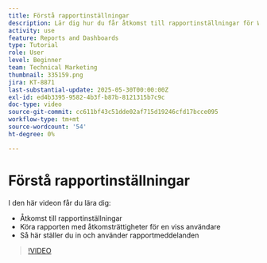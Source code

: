 ```yaml
---
title: Förstå rapportinställningar
description: Lär dig hur du får åtkomst till rapportinställningar för Workfront och vilka några vanliga rapportinställningar som används för.
activity: use
feature: Reports and Dashboards
type: Tutorial
role: User
level: Beginner
team: Technical Marketing
thumbnail: 335159.png
jira: KT-8871
last-substantial-update: 2025-05-30T00:00:00Z
exl-id: ed4b3395-9582-4b3f-b87b-8121315b7c9c
doc-type: video
source-git-commit: cc611bf43c51dde02af715d19246cfd17bcce095
workflow-type: tm+mt
source-wordcount: '54'
ht-degree: 0%

---
```


# Förstå rapportinställningar

I den här videon får du lära dig:

* Åtkomst till rapportinställningar
* Köra rapporten med åtkomsträttigheter för en viss användare
* Så här ställer du in och använder rapportmeddelanden

>[!VIDEO](https://video.tv.adobe.com/v/335159/?quality=12&learn=on&enablevpops)
